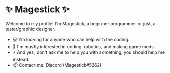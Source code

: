 # ✨ Magestick ✨
Welcome to my profile! I'm Magestick, a beginner programmer or just, a tester/graphic designer.

* 💻 I'm looking for anyone who can help with the coding.
* 👀 I'm mostly interested in coding, robotics, and making game mods.
* ⚡ And yes, don't ask me to help you with something, you should help me instead.
* 📫 Contact me: Discord (Magestick#5262)
